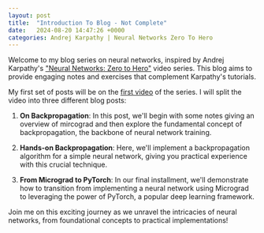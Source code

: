 ```yaml
---
layout: post
title:  "Introduction To Blog - Not Complete"
date:   2024-08-20 14:47:26 +0000
categories: Andrej Karpathy | Neural Networks Zero To Hero
---
```


Welcome to my blog series on neural networks, inspired by Andrej Karpathy's ["Neural Networks: Zero to Hero"][zero2hero-series] video series. This blog aims to provide engaging notes and exercises that complement Karpathy's tutorials.

My first set of posts will be on the [first video][mgrad-video] of the series. I will split the video into three different blog posts:

1. **On Backpropagation**: In this post, we'll begin with some notes giving an overview of mircograd and then explore the fundamental concept of backpropagation, the backbone of neural network training.

2. **Hands-on Backpropagation**: Here, we'll implement a backpropagation algorithm for a simple neural network, giving you practical experience with this crucial technique.

3. **From Micrograd to PyTorch**: In our final installment, we'll demonstrate how to transition from implementing a neural network using Micrograd to leveraging the power of PyTorch, a popular deep learning framework.

Join me on this exciting journey as we unravel the intricacies of neural networks, from foundational concepts to practical implementations!

[mgrad-video]: https://www.youtube.com/watch?v=VMj-3S1tku0
[mgrad-gh]: https://github.com/karpathy/micrograd
[zero2hero-series]: https://www.youtube.com/playlist?list=PLAqhIrjkxbuWI23v9cThsA9GvCAUhRvKZ